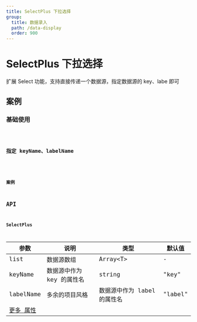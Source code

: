 ```yaml
---
title: SelectPlus 下拉选择
group:
  title: 数据录入
  path: /data-display
  order: 900
---
```


# SelectPlus 下拉选择

扩展 Select 功能，支持直接传递一个数据源，指定数据源的 key、labe 即可

## 案例

### 基础使用

<code src="./demo/demo1.tsx" />

### 指定 keyName、labelName

<code src="./demo/demo2.tsx" />

### 案例

## API

### SelectPlus

| 参数                                                                     | 说明                      | 类型                        | 默认值  |
| ------------------------------------------------------------------------ | ------------------------- | --------------------------- | ------- |
| list                                                                     | 数据源数组                | Array\<T\>                  | -       |
| keyName                                                                  | 数据源中作为 key 的属性名 | string                      | "key"   |
| labelName                                                                | 多余的项目风格            | 数据源中作为 label 的属性名 | "label" |
| [更多 属性 ](https://next.ant.design/components/select-cn/#Select-props) |                           |                             |         |

